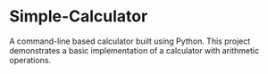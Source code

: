 # Simple-Calculator
A command-line based calculator built using Python. This project demonstrates a basic implementation of a calculator with arithmetic operations.
